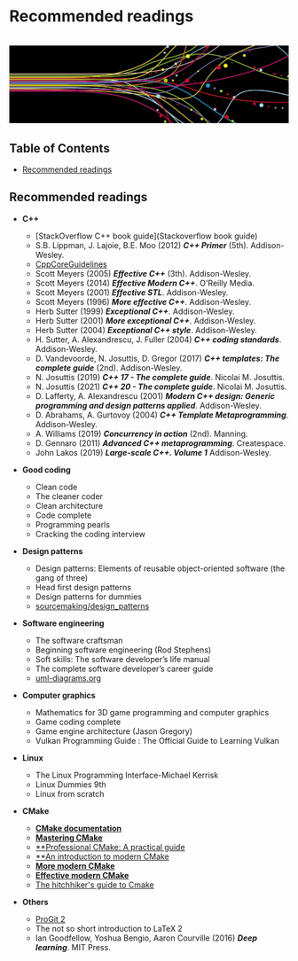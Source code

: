 # Recommended readings

<br>![flow image](https://raw.githubusercontent.com/AnselmoGPP/Learn_Computer_Science/master/resources/flow.jpg)

## Table of Contents
+ [Recommended readings](#recommended-readings)

## Recommended readings

- **C++**
  - [StackOverflow C++ book guide](Stackoverflow book guide)
  - S.B. Lippman, J. Lajoie, B.E. Moo (2012) _**C++ Primer**_ (5th). Addison-Wesley.
  - [CppCoreGuidelines](https://github.com/isocpp/CppCoreGuidelines?tab=readme-ov-file)
  - Scott Meyers (2005) _**Effective C++**_ (3th). Addison-Wesley.
  - Scott Meyers (2014) _**Effective Modern C++**_. O'Reilly Media.
  - Scott Meyers (2001) _**Effective STL**_. Addison-Wesley.
  - Scott Meyers (1996) _**More effective C++**_. Addison-Wesley.
  - Herb Sutter (1999) _**Exceptional C++**_. Addison-Wesley.
  - Herb Sutter (2001) _**More exceptional C++**_. Addison-Wesley.
  - Herb Sutter (2004) _**Exceptional C++ style**_. Addison-Wesley.
  - H. Sutter, A. Alexandrescu, J. Fuller (2004) _**C++ coding standards**_. Addison-Wesley.
  - D. Vandevoorde, N. Josuttis, D. Gregor (2017) _**C++ templates: The complete guide**_ (2nd). Addison-Wesley.
  - N. Josuttis (2019) _**C++ 17 - The complete guide**_. Nicolai M. Josuttis.
  - N. Josuttis (2021) _**C++ 20 - The complete guide**_. Nicolai M. Josuttis.
  - D. Lafferty, A. Alexandrescu (2001) _**Modern C++ design: Generic programming and design patterns applied**_. Addison-Wesley.
  - D. Abrahams, A. Gurtovoy (2004) _**C++ Template Metaprogramming**_. Addison-Wesley.
  - A. Williams (2019) _**Concurrency in action**_ (2nd). Manning.
  - D. Gennaro (2011) _**Advanced C++ metaprogramming**_. Createspace.
  - John Lakos (2019) _**Large-scale C++. Volume 1**_ Addison-Wesley.

- **Good coding**
  - Clean code
  - The cleaner coder
  - Clean architecture
  - Code complete
  - Programming pearls
  - Cracking the coding interview

- **Design patterns**
  - Design patterns: Elements of reusable object-oriented software (the gang of three)
  - Head first design patterns
  - Design patterns for dummies
  - [sourcemaking/design_patterns](https://sourcemaking.com/design_patterns)

- **Software engineering**
  - The software craftsman
  - Beginning software engineering (Rod Stephens)
  - Soft skills: The software developer’s life manual
  - The complete software developer’s career guide
  - [uml-diagrams.org](https://www.uml-diagrams.org/)

- **Computer graphics**
  - Mathematics for 3D game programming and computer graphics
  - Game coding complete
  - Game engine architecture (Jason Gregory)
  - Vulkan Programming Guide : The Official Guide to Learning Vulkan

- **Linux**
  - The Linux Programming Interface-Michael Kerrisk
  - Linux Dummies 9th
  - Linux from scratch

- **CMake**
  - [**CMake documentation**](https://cmake.org/documentation)
  - [**Mastering CMake**](https://cmake.org/cmake/help/book/mastering-cmake/#mastering-cmake)
  - [**Professional CMake: A practical guide](https://crascit.com/professional-cmake/)
  - [**An introduction to modern CMake](https://cliutils.gitlab.io/modern-cmake/)
  - [**More modern CMake**](https://hsf-training.github.io/hsf-training-cmake-webpage/aio/index.html)
  - [**Effective modern CMake**](https://gist.github.com/mbinna/c61dbb39bca0e4fb7d1f73b0d66a4fd1)
  - [The hitchhiker's guide to Cmake](https://cgold.readthedocs.io/en/latest/index.html)

- **Others**
  - [ProGit 2](https://github.com/progit/progit2?tab=readme-ov-file)
  - The not so short introduction to LaTeX 2
  - Ian Goodfellow, Yoshua Bengio, Aaron Courville (2016) _**Deep learning**_. MIT Press.
